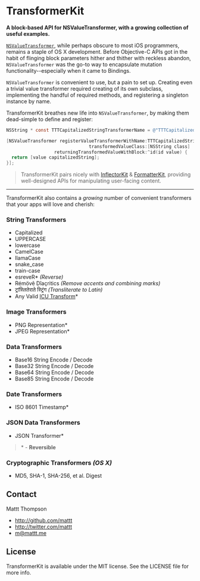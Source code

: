 TransformerKit
==============

**A block-based API for NSValueTransformer, with a growing collection of useful examples.**

[`NSValueTransformer`](http://nshipster.com/nsvaluetransformer/), while perhaps obscure to most iOS programmers, remains a staple of OS X development. Before Objective-C APIs got in the habit of flinging block parameters hither and thither with reckless abandon, `NSValueTransformer` was the go-to way to encapsulate mutation functionality--especially when it came to Bindings.

`NSValueTransformer` is convenient to use, but a pain to set up. Creating even a trivial value transformer required creating of its own subclass, implementing the handful of required methods, and registering a singleton instance by name.

TransformerKit breathes new life into `NSValueTransformer`, by making them dead-simple to define and register:

```objective-c
NSString * const TTTCapitalizedStringTransformerName = @"TTTCapitalizedStringTransformerName";

[NSValueTransformer registerValueTransformerWithName:TTTCapitalizedStringTransformerName
                               transformedValueClass:[NSString class]
                  returningTransformedValueWithBlock:^id(id value) {
  return [value capitalizedString];
}];
```

> TransformerKit pairs nicely with [InflectorKit](https://github.com/mattt/InflectorKit) & [FormatterKit](https://github.com/mattt/FormatterKit), providing well-designed APIs for manipulating user-facing content.

---

TransformerKit also contains a _growing_ number of convenient transformers that your apps will love and cherish:

### String Transformers

- Capitalized
- UPPERCASE
- lowercase
- CamelCase
- llamaCase
- snake_case
- train-case
- esreveR* _(Reverse)_
- Rémövê Dîaçritics _(Remove accents and combining marks)_
- ट्रांस्लितेराते स्ट्रिंग _(Transliterate to Latin)_
- Any Valid [ICU Transform](http://userguide.icu-project.org/transforms/general)*

### Image Transformers

- PNG Representation*
- JPEG Representation*

### Data Transformers

- Base16 String Encode / Decode
- Base32 String Encode / Decode
- Base64 String Encode / Decode
- Base85 String Encode / Decode

### Date Transformers

- ISO 8601 Timestamp*

### JSON Data Transformers

- JSON Transformer*

> \* - **Reversible**

### Cryptographic Transformers _(OS X)_

- MD5, SHA-1, SHA-256, et al. Digest

## Contact

Mattt Thompson

- http://github.com/mattt
- http://twitter.com/mattt
- m@mattt.me

## License

TransformerKit is available under the MIT license. See the LICENSE file for more info.
